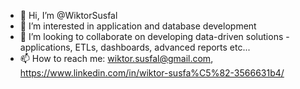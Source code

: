 - 👋 Hi, I’m @WiktorSusfal
- 👀 I’m interested in application and database development
- 💞️ I’m looking to collaborate on developing data-driven solutions - applications, ETLs, dashboards, advanced reports etc...
- 📫 How to reach me: wiktor.susfal@gmail.com, https://www.linkedin.com/in/wiktor-susfa%C5%82-3566631b4/

<!---
WiktorSusfal/WiktorSusfal is a ✨ special ✨ repository because its `README.md` (this file) appears on your GitHub profile.
You can click the Preview link to take a look at your changes.
--->
